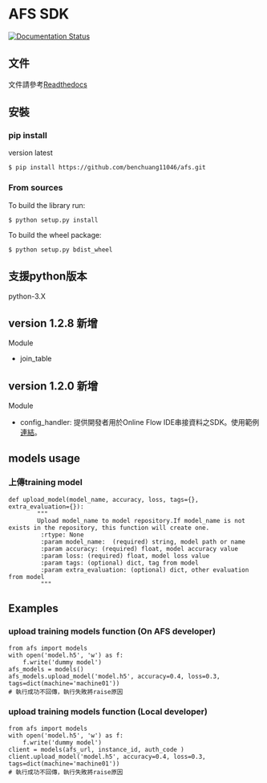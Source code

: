 # AFS SDK

[![Documentation Status](https://readthedocs.org/projects/afs-docs/badge/?version=latest)](https://afs-docs.readthedocs.io/en/latest/?badge=latest)


## 文件
文件請參考[Readthedocs](http://afs-docs.readthedocs.io/en/latest/sdk/)


## 安裝
### pip install


version latest
```
$ pip install https://github.com/benchuang11046/afs.git
```

### From sources

To build the library run:
```
$ python setup.py install
```

To build the wheel package:
```
$ python setup.py bdist_wheel
```


## 支援python版本
python-3.X

## version 1.2.8 新增
Module
 
* join_table

## version 1.2.0 新增
Module

* config_handler: 提供開發者用於Online Flow IDE串接資料之SDK。使用範例[連結](examples/adder/adder_0509.md)。


## models usage
### 上傳training model
```
def upload_model(model_name, accuracy, loss, tags={}, extra_evaluation={}):
        """
        Upload model_name to model repository.If model_name is not exists in the repository, this function will create one.
         :rtype: None
         :param model_name:  (required) string, model path or name
         :param accuracy: (required) float, model accuracy value
         :param loss: (required) float, model loss value
         :param tags: (optional) dict, tag from model
         :param extra_evaluation: (optional) dict, other evaluation from model
         """
```


## Examples
### upload training models function (On AFS developer)
```
from afs import models
with open('model.h5', 'w') as f:
    f.write('dummy model')
afs_models = models()
afs_models.upload_model('model.h5', accuracy=0.4, loss=0.3, tags=dict(machine='machine01'))
# 執行成功不回傳，執行失敗將raise原因
```


### upload training models function (Local developer)
```
from afs import models
with open('model.h5', 'w') as f:
    f.write('dummy model')
client = models(afs_url, instance_id, auth_code )
client.upload_model('model.h5', accuracy=0.4, loss=0.3, tags=dict(machine='machine01'))
# 執行成功不回傳，執行失敗將raise原因
```
